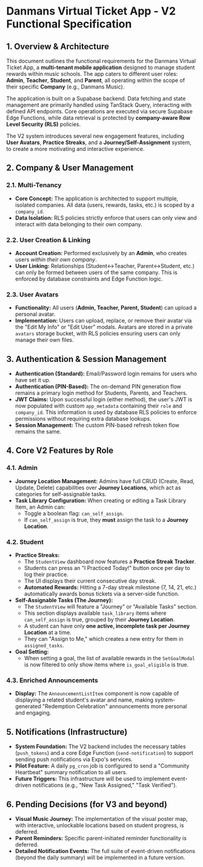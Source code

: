 # Danmans Virtual Ticket App - V2 Functional Specification

## 1. Overview & Architecture

This document outlines the functional requirements for the Danmans Virtual Ticket App, a **multi-tenant mobile application** designed to manage student rewards within music schools. The app caters to different user roles: **Admin**, **Teacher**, **Student**, and **Parent**, all operating within the scope of their specific **Company** (e.g., Danmans Music).

The application is built on a Supabase backend. Data fetching and state management are primarily handled using TanStack Query, interacting with defined API endpoints. Core operations are executed via secure Supabase Edge Functions, while data retrieval is protected by **company-aware Row Level Security (RLS)** policies.

The V2 system introduces several new engagement features, including **User Avatars**, **Practice Streaks**, and a **Journey/Self-Assignment** system, to create a more motivating and interactive experience.

## 2. Company & User Management

### 2.1. Multi-Tenancy

-   **Core Concept:** The application is architected to support multiple, isolated companies. All data (users, rewards, tasks, etc.) is scoped by a `company_id`.
-   **Data Isolation:** RLS policies strictly enforce that users can only view and interact with data belonging to their own company.

### 2.2. User Creation & Linking

-   **Account Creation:** Performed exclusively by an **Admin**, who creates users *within their own company*.
-   **User Linking:** Relationships (Student<->Teacher, Parent<->Student, etc.) can only be formed between users of the same company. This is enforced by database constraints and Edge Function logic.

### 2.3. User Avatars

-   **Functionality:** All users (**Admin, Teacher, Parent, Student**) can upload a personal avatar.
-   **Implementation:** Users can upload, replace, or remove their avatar via the "Edit My Info" or "Edit User" modals. Avatars are stored in a private `avatars` storage bucket, with RLS policies ensuring users can only manage their own files.

## 3. Authentication & Session Management

-   **Authentication (Standard):** Email/Password login remains for users who have set it up.
-   **Authentication (PIN-Based):** The on-demand PIN generation flow remains a primary login method for Students, Parents, and Teachers.
-   **JWT Claims:** Upon successful login (either method), the user's JWT is now populated with custom `app_metadata` containing their `role` and `company_id`. This information is used by database RLS policies to enforce permissions without requiring extra database lookups.
-   **Session Management:** The custom PIN-based refresh token flow remains the same.

## 4. Core V2 Features by Role

### 4.1. Admin

-   **Journey Location Management:** Admins have full CRUD (Create, Read, Update, Delete) capabilities over **Journey Locations**, which act as categories for self-assignable tasks.
-   **Task Library Configuration:** When creating or editing a Task Library Item, an Admin can:
    -   Toggle a boolean flag: `can_self_assign`.
    -   If `can_self_assign` is true, they **must** assign the task to a **Journey Location**.

### 4.2. Student

-   **Practice Streaks:**
    -   The `StudentView` dashboard now features a **Practice Streak Tracker**.
    -   Students can press an "I Practiced Today!" button once per day to log their practice.
    -   The UI displays their current consecutive day streak.
    -   **Automated Rewards:** Hitting a 7-day streak milestone (7, 14, 21, etc.) automatically awards bonus tickets via a server-side function.
-   **Self-Assignable Tasks (The Journey):**
    -   The `StudentView` will feature a "Journey" or "Available Tasks" section.
    -   This section displays available `task_library` items where `can_self_assign` is true, grouped by their **Journey Location**.
    -   A student can have only **one active, incomplete task per Journey Location** at a time.
    -   They can "Assign to Me," which creates a new entry for them in `assigned_tasks`.
-   **Goal Setting:**
    -   When setting a goal, the list of available rewards in the `SetGoalModal` is now filtered to only show items where `is_goal_eligible` is true.

### 4.3. Enriched Announcements

-   **Display:** The `AnnouncementListItem` component is now capable of displaying a related student's avatar and name, making system-generated "Redemption Celebration" announcements more personal and engaging.

## 5. Notifications (Infrastructure)

-   **System Foundation:** The V2 backend includes the necessary tables (`push_tokens`) and a core Edge Function (`send-notification`) to support sending push notifications via Expo's services.
-   **Pilot Feature:** A daily `pg_cron` job is configured to send a "Community Heartbeat" summary notification to all users.
-   **Future Triggers:** This infrastructure will be used to implement event-driven notifications (e.g., "New Task Assigned," "Task Verified").

## 6. Pending Decisions (for V3 and beyond)

-   **Visual Music Journey:** The implementation of the visual poster map, with interactive, unlockable locations based on student progress, is deferred.
-   **Parent Reminders:** Specific parent-initiated reminder functionality is deferred.
-   **Detailed Notification Events:** The full suite of event-driven notifications (beyond the daily summary) will be implemented in a future version.